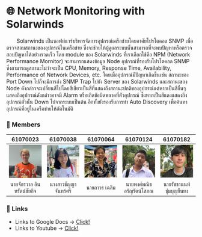 # 🌐 Network Monitoring with Solarwinds
&nbsp;&nbsp;&nbsp;&nbsp;&nbsp;&nbsp; Solarwinds เป็นซอฟท์แวร์บริหารจัดการอุปกรณ์เครือข่ายโดยอาศัยโปรโตคอล SNMP เพื่อตรวจสอบสถานะของอุปกรณ์ในเครือข่าย ซึ่งจะช่วยให้ผู้ดูแลระบบนั้นสามารถที่จะพบปัญหาหรือตรวจสอบปัญหาได้อย่างรวดเร็ว โดย module ของ Solarwinds ที่เราเลือกใช้คือ NPM (Network Performance Mornitor) จะสามารถแสดงข้อมูล Node อุปกรณ์ที่รองรับโปรโตคอล SNMP ซึ่งสามารถดูสถานะไม่ว่าจะเป็น CPU, Memory, Response Time, Availability, Performance of Network Devices, etc. โดยเมื่ออุปกรณ์มีปัญหาเกิดขึ้นเช่น สถานะของ Port Down ไปก็จะมีการส่ง SNMP Trap ไปยัง Server ของ Solarwinds และสถานะของ Node ดังกล่าวจะเปลี่ยนสีไปโดยสีเขียวเป็นสีที่แสดงถึงสถานะปกติของอุปกรณ์แต่หากเป็นสีอื่นๆแสดงถึงอุปกรณ์ดังกล่าวอาจมี Alarm หรือเกิดขัอผิดพลาดที่ตัวอุปกรณ์ ซึ่งหากเป็นสีแดงแสดงถึงอุปกรณ์ตัวนั้น Down ไปจากระบบเป็นต้น อีกทั้งยังรองรับการทำ Auto Discovery เพื่อค้นหาอุปกรณ์ที่อยู่ในเครือข่ายให้อัตโนมัติ

### 👥 Members
| 61070023 | 61070038 | 61070064 | 61070124 | 61070182 |
| :------: | :------: | :------: | :------: | :------: |
| ![member-1](/img/member-1.jpg) | ![member-2](/img/member-2.jpg) | ![member-3](/img/member-3.jpg) | ![member-4](/img/member-4.jpg) | ![member-5](/img/member-5.jpg) |
| นายจักรวาล อินทรัตน์ชัยกิจ | นางสาวชัญญา จันทร์ศรี | นายถาวร เฉลิม | นายพงศ์พณิช อรัญรัตน์โสภณ | นายรัชชานนท์ ชุ่มบุญยืนยง |

### 🔗 Links
* Links to Google Docs -> [Click!](https://docs.google.com/document/d/1GIhQn8uVWBO-Jf1iWlZbaSrn7rp2wp0cye7_nBwxXHM/edit?fbclid=IwAR3NScEIx41oGAgH_aYY0PDbOpX8HYnUj7b4P_n0DsWi1eYSnSmZqvFiQr4)
* Links to Youtube -> [Click!]()
